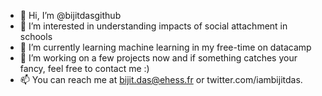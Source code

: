 - 👋 Hi, I’m @bijitdasgithub
- 👀 I’m interested in understanding impacts of social attachment in schools
- 🌱 I’m currently learning machine learning in my free-time on datacamp
- 💞️ I’m working on a few projects now and if something catches your fancy, feel free to contact me :)
- 📫 You can reach me at bijit.das@ehess.fr or twitter.com/iambijitdas.

<!---
bijitdasgithub/bijitdasgithub is a ✨ special ✨ repository because its `README.md` (this file) appears on your GitHub profile.
You can click the Preview link to take a look at your changes.
--->
